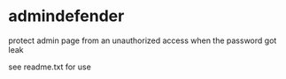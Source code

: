 admindefender
=============

protect admin page from an unauthorized access when the password got leak


see readme.txt for use

